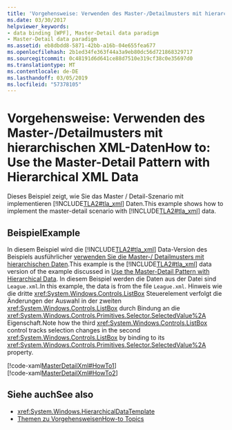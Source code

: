 ```yaml
---
title: 'Vorgehensweise: Verwenden des Master-/Detailmusters mit hierarchischen XML-Daten'
ms.date: 03/30/2017
helpviewer_keywords:
- data binding [WPF], Master-Detail data paradigm
- Master-Detail data paradigm
ms.assetid: eb8dbdd8-5871-42bb-a16b-04e655fea677
ms.openlocfilehash: 2b1ed34fe363f44a3a9eb80dc56d721868329717
ms.sourcegitcommit: 0c48191d6d641ce88d7510e319cf38c0e35697d0
ms.translationtype: MT
ms.contentlocale: de-DE
ms.lasthandoff: 03/05/2019
ms.locfileid: "57378105"
---
```

# <a name="how-to-use-the-master-detail-pattern-with-hierarchical-xml-data"></a><span data-ttu-id="79526-102">Vorgehensweise: Verwenden des Master-/Detailmusters mit hierarchischen XML-Daten</span><span class="sxs-lookup"><span data-stu-id="79526-102">How to: Use the Master-Detail Pattern with Hierarchical XML Data</span></span>
<span data-ttu-id="79526-103">Dieses Beispiel zeigt, wie Sie das Master / Detail-Szenario mit implementieren [!INCLUDE[TLA2#tla_xml](../../../../includes/tla2sharptla-xml-md.md)] Daten.</span><span class="sxs-lookup"><span data-stu-id="79526-103">This example shows how to implement the master-detail scenario with [!INCLUDE[TLA2#tla_xml](../../../../includes/tla2sharptla-xml-md.md)] data.</span></span>  
  
## <a name="example"></a><span data-ttu-id="79526-104">Beispiel</span><span class="sxs-lookup"><span data-stu-id="79526-104">Example</span></span>  
 <span data-ttu-id="79526-105">In diesem Beispiel wird die [!INCLUDE[TLA2#tla_xml](../../../../includes/tla2sharptla-xml-md.md)] Data-Version des Beispiels ausführlicher [verwenden Sie die Master-/ Detailmusters mit hierarchischen Daten](how-to-use-the-master-detail-pattern-with-hierarchical-data.md).</span><span class="sxs-lookup"><span data-stu-id="79526-105">This example is the [!INCLUDE[TLA2#tla_xml](../../../../includes/tla2sharptla-xml-md.md)] data version of the example discussed in [Use the Master-Detail Pattern with Hierarchical Data](how-to-use-the-master-detail-pattern-with-hierarchical-data.md).</span></span> <span data-ttu-id="79526-106">In diesem Beispiel werden die Daten aus der Datei sind `League.xml`.</span><span class="sxs-lookup"><span data-stu-id="79526-106">In this example, the data is from the file `League.xml`.</span></span> <span data-ttu-id="79526-107">Hinweis wie die dritte <xref:System.Windows.Controls.ListBox> Steuerelement verfolgt die Änderungen der Auswahl in der zweiten <xref:System.Windows.Controls.ListBox> durch Bindung an die <xref:System.Windows.Controls.Primitives.Selector.SelectedValue%2A> Eigenschaft.</span><span class="sxs-lookup"><span data-stu-id="79526-107">Note how the third <xref:System.Windows.Controls.ListBox> control tracks selection changes in the second <xref:System.Windows.Controls.ListBox> by binding to its <xref:System.Windows.Controls.Primitives.Selector.SelectedValue%2A> property.</span></span>  
  
 [!code-xaml[MasterDetailXml#HowTo1](~/samples/snippets/csharp/VS_Snippets_Wpf/MasterDetailXml/CS/Window1.xaml#howto1)]  
[!code-xaml[MasterDetailXml#HowTo2](~/samples/snippets/csharp/VS_Snippets_Wpf/MasterDetailXml/CS/Window1.xaml#howto2)]  
  
## <a name="see-also"></a><span data-ttu-id="79526-108">Siehe auch</span><span class="sxs-lookup"><span data-stu-id="79526-108">See also</span></span>
- <xref:System.Windows.HierarchicalDataTemplate>
- [<span data-ttu-id="79526-109">Themen zu Vorgehensweisen</span><span class="sxs-lookup"><span data-stu-id="79526-109">How-to Topics</span></span>](data-binding-how-to-topics.md)
